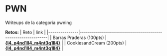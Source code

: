 # PWN 

Writeups de la categoria pwning

**Retos:**
| Reto          | link                                                         |
|---------------|--------------------------------------------------------------|
| Barras Praderas (100pts)     | [**{l4_p4nd1ll4_m4nt3q1ll4}**](./100/files/BarrasPraderas.pdf) |
| CookiesandCream (200pts)     | [**{l4_p4nd1ll4_m4nt3q1ll4}**](./200/files/Cookiesandcream.pdf) |
